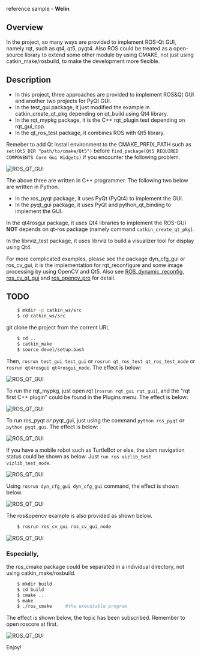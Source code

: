 reference sample - **Welin**

## Overview
In the project, so many ways are provided to implement ROS-Qt GUI, namely rqt, such as qt4, qt5, pyqt4. Also ROS could be treated as a open-source library to extend some other module by using CMAKE, not just using catkin_make/rosbuild, to make the development more flexible.

## Description
* In this project, three approaches are provided to implement ROS&Qt GUI and another two projects for PyQt GUI.
* In the test_gui package, it just modified the example in catkin_create_qt_pkg depending on qt_build using Qt4 library.
* In the rqt_mypkg package, it is the C++ rqt_plugin test depending on rqt_gui_cpp.
* In the qt_ros_test package, it combines ROS with Qt5 library.

Remeber to add Qt install environment to the CMAKE_PRFIX_PATH such as `set(Qt5_DIR "path/to/cmake/Qt5")` before `find_package(Qt5 REQUIRED COMPONENTS Core Gui Widgets)` if you encounter the following problem.

![ROS_QT_GUI](docs/images/error.png)



The above three are written in C++ programmer.
The following two below are written in Python.

* In the ros_pyqt package, it uses PyQt (PyQt4) to implement the GUI.
* In the pyqt_gui package, it uses PyQt and python_qt_binding to implement the GUI.


In the qt4rosgui package, it uses Qt4 libraries to implement the ROS-GUI **NOT** depends on qt-ros package (namely command `catkin_create_qt_pkg`).

In the librviz_test package, it uses librviz to build a visualizer tool for display using Qt4.

For more complicated examples, please see the package dyn_cfg_gui or ros_cv_gui, it is the implementation for rqt_reconfigure and some image processing by using OpenCV and Qt5. Also see [ROS_dynamic_reconfig](https://github.com/WelinLee/ROS_dynamic_reconfig "ROS_dynamic_reconfig"), [ros_cv_qt_gui](https://github.com/WelinLee/ros_cv_qt_gui) and [ros_opencv_pro](https://github.com/WelinLee/ROS_OPENCV_PRO) for detail.

## TODO
```sh
    $ mkdir -p catkin_ws/src
    $ cd catkin_ws/src
```

git clone the project from the corrent URL

```sh
    $ cd ..
    $ catkin_make
    $ source devel/setup.bash
```

Then, `rosrun test_gui test_gui` or `rosrun qt_ros_test qt_ros_test_node` or `rosrun qt4rosgui qt4rosgui_node`. The effect is below:

![ROS_QT_GUI](docs/images/test_gui.png)

To run the rqt_mypkg, just open rqt (`rosrun rqt_gui rqt_gui`), and the "rqt first C++ plugin" could be found in the Plugins menu. The effect is below:

![ROS_QT_GUI](docs/images/rqt_mypkg.png)

To run ros_pyqt *or* pyqt_gui, just using the command `python ros_pyqt` or `python pyqt_gui`. The effect is below:

![ROS_QT_GUI](docs/images/pyqt_gui.png)

If you have a mobile robot such as TurtleBot or else, the slam navigation status could be shown as below. Just `run ros vizlib_test vizlib_test_node`.

![ROS_QT_GUI](docs/images/librviz_gui.jpg)

Using `rosrun dyn_cfg_gui dyn_cfg_gui` command, the effect is shown below.

![ROS_QT_GUI](docs/images/rqt_recfg.png)

The ros&opencv example is also provided as shown below. 
```sh
    $ rosrun ros_cv_gui ros_cv_gui_node
```
![ROS_QT_GUI](docs/images/ros_cv_gui.png)



###  **Especially**,
the ros_cmake package could be separated in a individual directory, not using catkin_make/rosbuild.
```sh
    $ mkdir build
    $ cd build
    $ cmake ..
    $ make
    $ ./ros_cmake     #the executable program
```
The effect is shown below, the topic has been subscribed. Remember to open roscore at first.

![ROS_QT_GUI](docs/images/ros_cmake.png)



Enjoy!

